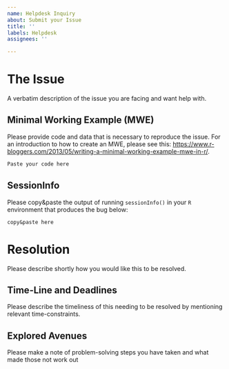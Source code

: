 ```yaml
---
name: Helpdesk Inquiry
about: Submit your Issue
title: ''
labels: Helpdesk
assignees: ''

---
```


# The Issue
A verbatim description of the issue you are facing and want help with.

## Minimal Working Example (MWE)
Please provide code and data that is necessary to reproduce the issue. For an introduction to how to create an MWE, please see this: https://www.r-bloggers.com/2013/05/writing-a-minimal-working-example-mwe-in-r/.

```r
Paste your code here
```

## SessionInfo
Please copy&paste the output of running `sessionInfo()` in your `R` environment that produces the bug below:
```
copy&paste here
```

# Resolution
Please describe shortly how you would like this to be resolved.

## Time-Line and Deadlines
Please describe the timeliness of this needing to be resolved by mentioning relevant time-constraints.

## Explored Avenues
Please make a note of problem-solving steps you have taken and what made those not work out
